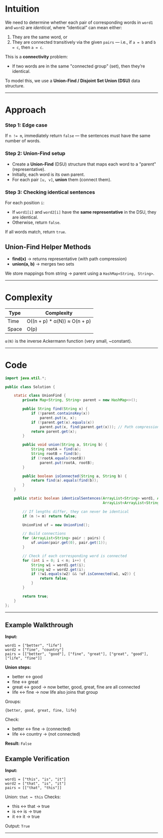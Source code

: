 # Intuition

We need to determine whether each pair of corresponding words in `word1` and `word2` are *identical*, where “identical” can mean either:

1. They are the same word, or
2. They are connected transitively via the given `pairs` — i.e., if `a = b` and `b = c`, then `a = c`.

This is a **connectivity** problem:

* If two words are in the same "connected group" (set), then they’re identical.

To model this, we use a **Union-Find / Disjoint Set Union (DSU)** data structure.

---

# Approach

### Step 1: Edge case

If `n != m`, immediately return `false` — the sentences must have the same number of words.

### Step 2: Union-Find setup

* Create a **Union-Find** (DSU) structure that maps each word to a "parent" (representative).
* Initially, each word is its own parent.
* For each pair `[u, v]`, **union** them (connect them).

### Step 3: Checking identical sentences

For each position `i`:

* If `word1[i]` and `word2[i]` have the **same representative** in the DSU, they are identical.
* Otherwise, return `false`.

If all words match, return `true`.

## Union-Find Helper Methods

* **find(x)** → returns representative (with path compression)
* **union(a, b)** → merges two sets

We store mappings from string → parent using a `HashMap<String, String>`.

---

# Complexity

| Type  | Complexity                   |
| ----- | ---------------------------- |
| Time  | O((n + p) * α(N)) ≈ O(n + p) |
| Space | O(p)                         |

`α(N)` is the inverse Ackermann function (very small, ~constant).

---

# Code

```java
import java.util.*;

public class Solution {

    static class UnionFind {
        private Map<String, String> parent = new HashMap<>();

        public String find(String x) {
            if (!parent.containsKey(x))
                parent.put(x, x);
            if (!parent.get(x).equals(x))
                parent.put(x, find(parent.get(x))); // Path compression
            return parent.get(x);
        }

        public void union(String a, String b) {
            String rootA = find(a);
            String rootB = find(b);
            if (!rootA.equals(rootB))
                parent.put(rootA, rootB);
        }

        public boolean isConnected(String a, String b) {
            return find(a).equals(find(b));
        }
    }

    public static boolean identicalSentences(ArrayList<String> word1, ArrayList<String> word2,
                                             ArrayList<ArrayList<String>> pairs, int n, int m, int p) {

        // If lengths differ, they can never be identical
        if (n != m) return false;

        UnionFind uf = new UnionFind();

        // Build connections
        for (ArrayList<String> pair : pairs) {
            uf.union(pair.get(0), pair.get(1));
        }

        // Check if each corresponding word is connected
        for (int i = 0; i < n; i++) {
            String w1 = word1.get(i);
            String w2 = word2.get(i);
            if (!w1.equals(w2) && !uf.isConnected(w1, w2)) {
                return false;
            }
        }

        return true;
    }
};

```

---

## Example Walkthrough

**Input:**

```
word1 = ["better", "life"]
word2 = ["fine", "country"]
pairs = [["better", "good"], ["fine", "great"], ["great", "good"], ["life", "fine"]]
```

**Union steps:**

* better ↔ good
* fine ↔ great
* great ↔ good  → now better, good, great, fine are all connected
* life ↔ fine  → now life also joins that group

Groups:

```
{better, good, great, fine, life}
```

Check:

* better ↔ fine → (connected)
* life ↔ country → (not connected)

**Result:** `False`

## Example Verification

**Input:**

```
word1 = ["this", "is", "it"]
word2 = ["that", "is", "it"]
pairs = [["that", "this"]]
```

Union: `that ↔ this`
Checks:

* this ↔ that → true
* is ↔ is → true
* it ↔ it → true

Output: `True`

---
